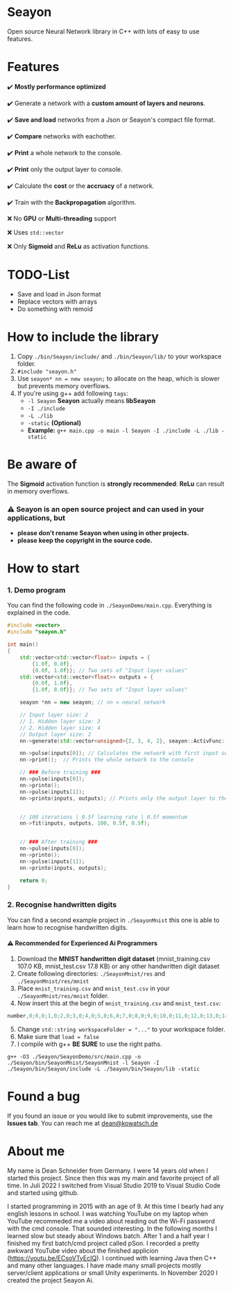 # Seayon
Open source Neural Network library in C++ with lots of easy to use features.

# Features
:heavy_check_mark: **Mostly performance optimized**

:heavy_check_mark: Generate a network with a **custom amount of layers and neurons**.

:heavy_check_mark: **Save and load** networks from a Json or Seayon's compact file format.

:heavy_check_mark: **Compare** networks with eachother.

:heavy_check_mark: **Print** a whole network to the console.

:heavy_check_mark: **Print** only the output layer to console.

:heavy_check_mark: Calculate the **cost** or the **accruacy** of a network.

:heavy_check_mark: Train with the **Backpropagation** algorithm.

:x: No **GPU** or **Multi-threading** support

:x: Uses `std::vector`

:x: Only **Sigmoid** and **ReLu** as activation functions.

# TODO-List
- Save and load in Json format
- Replace vectors with arrays
- Do something with remoid

# How to include the library
1. Copy `./bin/Seayon/include/` and `./bin/Seayon/lib/` to your workspace folder.
2. `#include "seayon.h"`
3. Use `seayon* nn = new seayon;` to allocate on the heap, which is slower but prevents memory overflows.
4. If you're using g++ add following `tags`:
   - `-l Seayon` **Seayon** actually means **libSeayon**
   - `-I ./include`
   - `-L ./lib`
   - `-static` **(Optional)**
   - **Example:** `g++ main.cpp -o main -l Seayon -I ./include -L ./lib -static`

# Be aware of
The **Sigmoid** activation function is **strongly recommended**: **ReLu** can result in memory overflows.

### :warning: Seayon is an open source project and can used in your applications, but
- **please don't rename Seayon when using in other projects.**
- **please keep the copyright in the source code.**

# How to start
### 1. Demo program
You can find the following code in `./SeayonDemo/main.cpp`. Everything is explained in the code.
````C++
#include <vector>
#include "seayon.h"

int main()
{
	std::vector<std::vector<float>> inputs = {
		{1.0f, 0.0f},
		{0.0f, 1.0f}}; // Two sets of "Input layer values"
	std::vector<std::vector<float>> outputs = {
		{0.0f, 1.0f},
		{1.0f, 0.0f}}; // Two sets of "Input layer values"

	seayon *nn = new seayon; // nn = neural network

	// Input layer size: 2
	// 1. Hidden layer size: 3
	// 2. Hidden layer size: 4
	// Output layer size: 2
	nn->generate(std::vector<unsigned>{2, 3, 4, 2}, seayon::ActivFunc::SIGMOID);

	nn->pulse(inputs[0]); // Calculates the network with first input set
	nn->print();  // Prints the whole network to the console

	// ### Before training ###
	nn->pulse(inputs[0]);
	nn->printo();
	nn->pulse(inputs[1]);
	nn->printo(inputs, outputs); // Prints only the output layer to the console


	// 100 iterations | 0.5f learning rate | 0.5f momentum
	nn->fit(inputs, outputs, 100, 0.5f, 0.5f);


	// ### After training ###
	nn->pulse(inputs[0]);
	nn->printo();
	nn->pulse(inputs[1]);
	nn->printo(inputs, outputs);

	return 0;
}
````

### 2. Recognise handwritten digits
You can find a second example project in `./SeayonMnist` this one is able to learn how to recognise handwritten digits.

#### :warning: Recommended for Experienced Ai Programmers

1. Download the **MNIST handwritten digit dataset** (mnist_training.csv 107.0 KB, mnist_test.csv 17.8 KB) or any other handwritten digit dataset
2. Create following directories: `./SeayonMnist/res` and `./SeayonMnist/res/mnist`
3. Place `mnist_training.csv` and `mnist_test.csv` in your `./SeayonMnist/res/mnist` folder.
4. Now insert this at the begin of `mnist_training.csv` and `mnist_test.csv`:
````c
number,0;0,0;1,0;2,0;3,0;4,0;5,0;6,0;7,0;8,0;9,0;10,0;11,0;12,0;13,0;14,0;15,0;16,0;17,0;18,0;19,0;20,0;21,0;22,0;23,0;24,0;25,0;26,0;27,1;0,1;1,1;2,1;3,1;4,1;5,1;6,1;7,1;8,1;9,1;10,1;11,1;12,1;13,1;14,1;15,1;16,1;17,1;18,1;19,1;20,1;21,1;22,1;23,1;24,1;25,1;26,1;27,2;0,2;1,2;2,2;3,2;4,2;5,2;6,2;7,2;8,2;9,2;10,2;11,2;12,2;13,2;14,2;15,2;16,2;17,2;18,2;19,2;20,2;21,2;22,2;23,2;24,2;25,2;26,2;27,3;0,3;1,3;2,3;3,3;4,3;5,3;6,3;7,3;8,3;9,3;10,3;11,3;12,3;13,3;14,3;15,3;16,3;17,3;18,3;19,3;20,3;21,3;22,3;23,3;24,3;25,3;26,3;27,4;0,4;1,4;2,4;3,4;4,4;5,4;6,4;7,4;8,4;9,4;10,4;11,4;12,4;13,4;14,4;15,4;16,4;17,4;18,4;19,4;20,4;21,4;22,4;23,4;24,4;25,4;26,4;27,5;0,5;1,5;2,5;3,5;4,5;5,5;6,5;7,5;8,5;9,5;10,5;11,5;12,5;13,5;14,5;15,5;16,5;17,5;18,5;19,5;20,5;21,5;22,5;23,5;24,5;25,5;26,5;27,6;0,6;1,6;2,6;3,6;4,6;5,6;6,6;7,6;8,6;9,6;10,6;11,6;12,6;13,6;14,6;15,6;16,6;17,6;18,6;19,6;20,6;21,6;22,6;23,6;24,6;25,6;26,6;27,7;0,7;1,7;2,7;3,7;4,7;5,7;6,7;7,7;8,7;9,7;10,7;11,7;12,7;13,7;14,7;15,7;16,7;17,7;18,7;19,7;20,7;21,7;22,7;23,7;24,7;25,7;26,7;27,8;0,8;1,8;2,8;3,8;4,8;5,8;6,8;7,8;8,8;9,8;10,8;11,8;12,8;13,8;14,8;15,8;16,8;17,8;18,8;19,8;20,8;21,8;22,8;23,8;24,8;25,8;26,8;27,9;0,9;1,9;2,9;3,9;4,9;5,9;6,9;7,9;8,9;9,9;10,9;11,9;12,9;13,9;14,9;15,9;16,9;17,9;18,9;19,9;20,9;21,9;22,9;23,9;24,9;25,9;26,9;27,10;0,10;1,10;2,10;3,10;4,10;5,10;6,10;7,10;8,10;9,10;10,10;11,10;12,10;13,10;14,10;15,10;16,10;17,10;18,10;19,10;20,10;21,10;22,10;23,10;24,10;25,10;26,10;27,11;0,11;1,11;2,11;3,11;4,11;5,11;6,11;7,11;8,11;9,11;10,11;11,11;12,11;13,11;14,11;15,11;16,11;17,11;18,11;19,11;20,11;21,11;22,11;23,11;24,11;25,11;26,11;27,12;0,12;1,12;2,12;3,12;4,12;5,12;6,12;7,12;8,12;9,12;10,12;11,12;12,12;13,12;14,12;15,12;16,12;17,12;18,12;19,12;20,12;21,12;22,12;23,12;24,12;25,12;26,12;27,13;0,13;1,13;2,13;3,13;4,13;5,13;6,13;7,13;8,13;9,13;10,13;11,13;12,13;13,13;14,13;15,13;16,13;17,13;18,13;19,13;20,13;21,13;22,13;23,13;24,13;25,13;26,13;27,14;0,14;1,14;2,14;3,14;4,14;5,14;6,14;7,14;8,14;9,14;10,14;11,14;12,14;13,14;14,14;15,14;16,14;17,14;18,14;19,14;20,14;21,14;22,14;23,14;24,14;25,14;26,14;27,15;0,15;1,15;2,15;3,15;4,15;5,15;6,15;7,15;8,15;9,15;10,15;11,15;12,15;13,15;14,15;15,15;16,15;17,15;18,15;19,15;20,15;21,15;22,15;23,15;24,15;25,15;26,15;27,16;0,16;1,16;2,16;3,16;4,16;5,16;6,16;7,16;8,16;9,16;10,16;11,16;12,16;13,16;14,16;15,16;16,16;17,16;18,16;19,16;20,16;21,16;22,16;23,16;24,16;25,16;26,16;27,17;0,17;1,17;2,17;3,17;4,17;5,17;6,17;7,17;8,17;9,17;10,17;11,17;12,17;13,17;14,17;15,17;16,17;17,17;18,17;19,17;20,17;21,17;22,17;23,17;24,17;25,17;26,17;27,18;0,18;1,18;2,18;3,18;4,18;5,18;6,18;7,18;8,18;9,18;10,18;11,18;12,18;13,18;14,18;15,18;16,18;17,18;18,18;19,18;20,18;21,18;22,18;23,18;24,18;25,18;26,18;27,19;0,19;1,19;2,19;3,19;4,19;5,19;6,19;7,19;8,19;9,19;10,19;11,19;12,19;13,19;14,19;15,19;16,19;17,19;18,19;19,19;20,19;21,19;22,19;23,19;24,19;25,19;26,19;27,20;0,20;1,20;2,20;3,20;4,20;5,20;6,20;7,20;8,20;9,20;10,20;11,20;12,20;13,20;14,20;15,20;16,20;17,20;18,20;19,20;20,20;21,20;22,20;23,20;24,20;25,20;26,20;27,21;0,21;1,21;2,21;3,21;4,21;5,21;6,21;7,21;8,21;9,21;10,21;11,21;12,21;13,21;14,21;15,21;16,21;17,21;18,21;19,21;20,21;21,21;22,21;23,21;24,21;25,21;26,21;27,22;0,22;1,22;2,22;3,22;4,22;5,22;6,22;7,22;8,22;9,22;10,22;11,22;12,22;13,22;14,22;15,22;16,22;17,22;18,22;19,22;20,22;21,22;22,22;23,22;24,22;25,22;26,22;27,23;0,23;1,23;2,23;3,23;4,23;5,23;6,23;7,23;8,23;9,23;10,23;11,23;12,23;13,23;14,23;15,23;16,23;17,23;18,23;19,23;20,23;21,23;22,23;23,23;24,23;25,23;26,23;27,24;0,24;1,24;2,24;3,24;4,24;5,24;6,24;7,24;8,24;9,24;10,24;11,24;12,24;13,24;14,24;15,24;16,24;17,24;18,24;19,24;20,24;21,24;22,24;23,24;24,24;25,24;26,24;27,25;0,25;1,25;2,25;3,25;4,25;5,25;6,25;7,25;8,25;9,25;10,25;11,25;12,25;13,25;14,25;15,25;16,25;17,25;18,25;19,25;20,25;21,25;22,25;23,25;24,25;25,25;26,25;27,26;0,26;1,26;2,26;3,26;4,26;5,26;6,26;7,26;8,26;9,26;10,26;11,26;12,26;13,26;14,26;15,26;16,26;17,26;18,26;19,26;20,26;21,26;22,26;23,26;24,26;25,26;26,26;27,27;0,27;1,27;2,27;3,27;4,27;5,27;6,27;7,27;8,27;9,27;10,27;11,27;12,27;13,27;14,27;15,27;16,27;17,27;18,27;19,27;20,27;21,27;22,27;23,27;24,27;25,27;26,27;27
````
5. Change `std::string workspaceFolder = "..."` to your workspace folder.
6. Make sure that `load = false`
7. I compile with g++ **BE SURE** to use the right paths.
```
g++ -O3 ./Seayon/SeayonDemo/src/main.cpp -o ./Seayon/bin/SeayonMnist/SeayonMnist -l Seayon -I ./Seayon/bin/Seayon/include -L ./Seayon/bin/Seayon/lib -static
```

# Found a bug
If you found an issue or you would like to submit improvements, use the **Issues tab**.
You can reach me at dean@kowatsch.de

# About me
My name is Dean Schneider from Germany. I were 14 years old when I started this project. Since then this was my main and favorite project of all time. In Juli 2022 I switched from Visual Studio 2019 to Visual Studio Code and started using github.

I started programming in 2015 with an age of 9. At this time I bearly had any english lessons in school. I was watching YouTube on my laptop when YouTube recommeded me a video about reading out the Wi-Fi password with the cmd console. That sounded interesting. In the following months I learned slow but steady about Windows batch. After 1 and a half year I finished my first batch/cmd project called pSon. I recorded a pretty awkward YouTube video about the finished applicion (<https://youtu.be/ECsoVTyEcIQ>). I continued with learning Java then C++ and many other languages. I have made many small projects mostly server/client applications or small Unity experiments. In November 2020 I created the project Seayon Ai.
